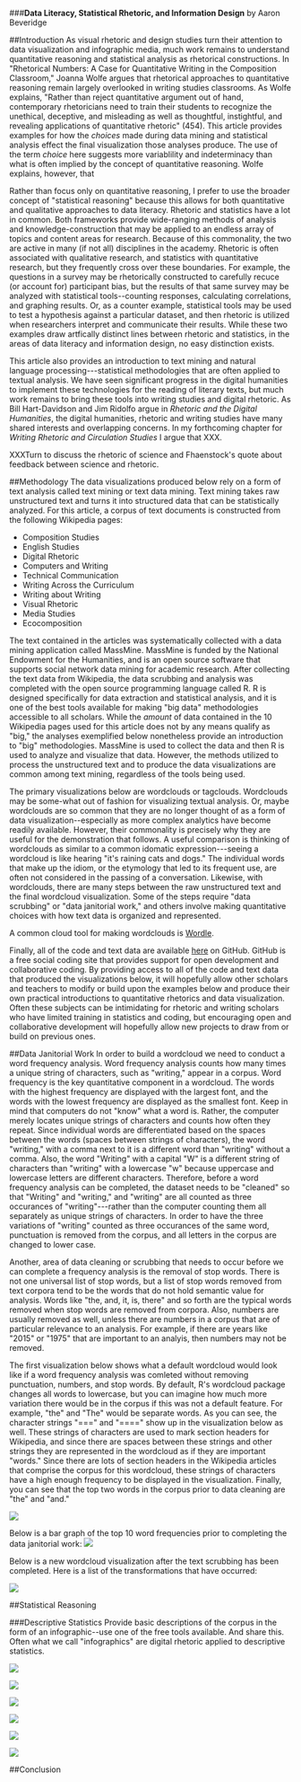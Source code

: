 ###**Data Literacy, Statistical Rhetoric, and Information Design**
by Aaron Beveridge

##Introduction
As visual rhetoric and design studies turn their attention to data visualization and infographic media, much work remains to understand quantitative reasoning and statistical analysis as rhetorical constructions. In "Rhetorical Numbers: A Case for Quantitative Writing in the Composition Classroom," Joanna Wolfe argues that rhetorical approaches to quantitative reasoning remain largely overlooked in writing studies classrooms. As Wolfe explains, "Rather than reject quantitative argument out of hand, contemporary rhetoricians need to train their students to recognize the unethical, deceptive, and misleading as well as thoughtful, instightful, and revealing applications of quantitative rhetoric" (454). This article provides examples for how the *choices* made during data mining and statistical analysis effect the final visualization those analyses produce. The use of the term *choice* here suggests more variablility and indeterminacy than what is often implied by the concept of quantitative reasoning. Wolfe explains, however, that 

Rather than focus only on quantitative reasoning, I prefer to use the broader concept of "statistical reasoning" because this allows for both quantitative and qualitative approaches to data literacy. Rhetoric and statistics have a lot in common. Both frameworks provide wide-ranging methods of analysis and knowledge-construction that may be applied to an endless array of topics and content areas for research. Because of this commonality, the two are active in many (if not all) disciplines in the academy. Rhetoric is often associated with qualitative research, and statistics with quantitative research, but they frequently cross over these boundaries. For example, the questions in a survey may be rhetorically constructed to carefully recuce (or account for) participant bias, but the results of that same survey may be analyzed with statistical tools--counting responses, calculating correlations, and graphing results. Or, as a counter example, statistical tools may be used to test a hypothesis against a particular dataset, and then rhetoric is utilized when researchers interpret and communicate their results. While these two examples draw artfically distinct lines between rhetoric and statistics, in the areas of data literacy and information design, no easy distinction exists. 

This article also provides an introduction to text mining and natural language processing---statistical methodologies that are often applied to textual analysis. We have seen significant progress in the digital humanities to implement these technologies for the reading of literary texts, but much work remains to bring these tools into writing studies and digital rhetoric. As Bill Hart-Davidson and Jim Ridolfo argue in *Rhetoric and the Digital Humanities*, the digital humanities, rhetoric and writing studies have many shared interests and overlapping concerns. In my forthcoming chapter for *Writing Rhetoric and Circulation Studies* I argue that XXX. 

XXXTurn to discuss the rhetoric of science and Fhaenstock's quote about feedback between science and rhetoric. 

##Methodology
The data visualizations produced below rely on a form of text analysis called text mining or text data mining. Text mining takes raw unstructured text and turns it into structured data that can be statistically analyzed. For this article, a corpus of text documents is constructed from the following Wikipedia pages:

- Composition Studies
- English Studies
- Digital Rhetoric
- Computers and Writing
- Technical Communication
- Writing Across the Curriculum
- Writing about Writing
- Visual Rhetoric
- Media Studies
- Ecocomposition

The text contained in the articles was systematically collected with a data mining application called MassMine. MassMine is funded by the National Endowment for the Humanities, and is an open source software that supports social network data mining for academic research. After collecting the text data from Wikipedia, the data scrubbing and analysis was completed with the open source programming language called R. R is designed specifically for data extraction and statistical analysis, and it is one of the best tools available for making "big data" methodologies accessible to all scholars. While the *amount* of data contained in the 10 Wikipedia pages used for this article does not by any means qualify as "big," the analyses exemplified below nonetheless provide an introduction to "big" methodologies. MassMine is used to collect the data and then R is used to analyze and visualize that data. However, the methods utilized to process the unstructured text and to produce the data visualizations are common among text mining, regardless of the tools being used.

The primary visualizations below are wordclouds or tagclouds. Wordclouds may be some-what out of fashion for visualizing textual analysis. Or, maybe wordclouds are so common that they are no longer thought of as a form of data visualization--especially as more complex analytics have become readily available. However, their commonality is precisely why they are useful for the demonstration that follows. A useful comparison is thinking of wordclouds as similar to a common idomatic expression---seeing a wordcloud is like hearing "it's raining cats and dogs." The individual words that make up the idiom, or the etymology that led to its frequent use, are often not considered in the passing of a conversation. Likewise, with wordclouds, there are many steps between the raw unstructured text and the final wordcloud visualization. Some of the steps require "data scrubbing" or "data janitorial work," and others involve making quantitative choices with how text data is organized and represented. 

A common cloud tool for making wordclouds is [Wordle](http://wordle.net). 


Finally, all of the code and text data are available [here](https://github.com/aabeveridge/data-janitor) on GitHub. GitHub is a free social coding site that provides support for open development and collaborative coding. By providing access to all of the code and text data that produced the visualizations below, it will hopefully allow other scholars and teachers to modify or build upon the examples below and produce their own practical introductions to quantitative rhetorics and data visualization. Often these subjects can be intimidating for rhetoric and writing scholars who have limited training in statistics and coding, but encouraging open and collaborative development will hopefully allow new projects to draw from or build on previous ones. 

##Data Janitorial Work
In order to build a wordcloud we need to conduct a word frequency analysis. Word frequency analysis counts how many times a unique string of characters, such as "writing," appear in a corpus. Word frequency is the key quantitative component in a wordcloud. The words with the highest frequency are displayed with the largest font, and the words with the lowest frequency are displayed as the smallest font. Keep in mind that computers do not "know" what a word is. Rather, the computer merely locates unique strings of characters and counts how often they repeat. Since individual words are differentiated based on the spaces between the words (spaces between strings of characters), the word "writing," with a comma next to it is a different word than "writing" without a comma. Also, the word "Writing" with a capital "W" is a different string of characters than "writing" with a lowercase "w" because uppercase and lowercase letters are different characters. Therefore, before a word frequency analysis can be completed, the dataset needs to be "cleaned" so that "Writing" and "writing," and "writing" are all counted as three occurances of "writing"---rather than the computer counting them all separately as unique strings of characters. In order to have the three variations of "writing" counted as three occurances of the same word, punctuation is removed from the corpus, and all letters in the corpus are changed to lower case. 

Another, area of data cleaning or scrubbing that needs to occur before we can complete a frequency analysis is the removal of stop words. There is not one universal list of stop words, but a list of stop words removed from text corpora tend to be the words that do not hold semantic value for analysis. Words like "the, and, it, is, there" and so forth are the typical words removed when stop words are removed from corpora. Also, numbers are usually removed as well, unless there are numbers in a corpus that are of particular relevance to an analysis. For example, if there are years like "2015" or "1975" that are important to an analyis, then numbers may not be removed. 

The first visualization below shows what a default wordcloud would look like if a word frequency analysis was comleted without removing punctuation, numbers, and stop words. By default, R's wordcloud package changes all words to lowercase, but you can imagine how much more variation there would be in the corpus if this was not a default feature. For example, "the" and "The" would be separate words. As you can see, the character strings "===" and "====" show up in the visualization below as well. These strings of characters are used to mark section headers for Wikipedia, and since there are spaces between these strings and other strings they are represented in the wordcloud as if they are important "words." Since there are lots of section headers in the Wikipedia articles that comprise the corpus for this wordcloud, these strings of characters have a high enough frequency to be displayed in the visualization. Finally, you can see that the top two words in the corpus prior to data cleaning are "the" and "and."

<!--
![](./images/wc1.png)-->
![](./images/wc2.png)

Below is a bar graph of the top 10 word frequencies prior to completing the data janitorial work:
![](./images/freq_plot1.png)

Below is a new wordcloud visualization after the text scrubbing has been completed. Here is a list of the transformations that have occurred:

![](./images/wc3.png)

##Statistical Reasoning

###Descriptive Statistics
Provide basic descriptions of the corpus in the form of an infographic--use one of the free tools available. And share this. Often what we call "infographics" are digital rhetoric applied to descriptive statistics. 


![](./images/wc4.png)


![](./images/wc5.png)


![](./images/wc6.png)


![](./images/wc7.png)


![](./images/freq_plot2.png)


![](./images/cluster1.png)

##Conclusion
